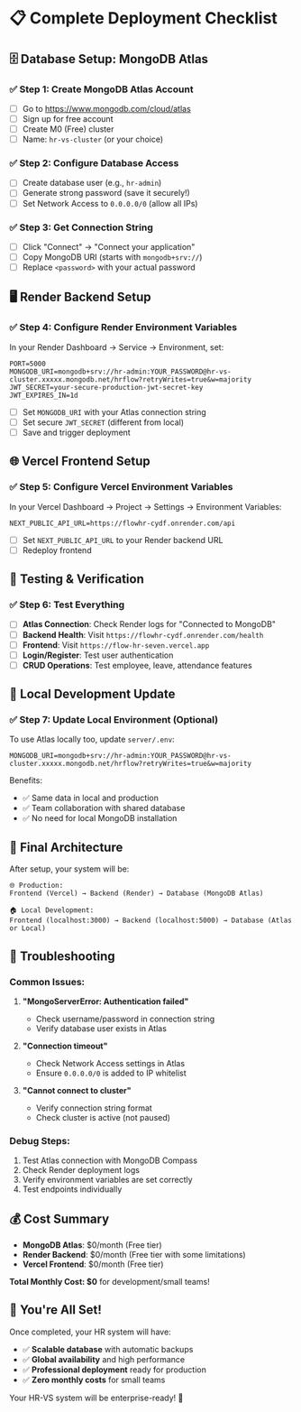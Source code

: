 # 📋 Complete Deployment Checklist

## 🗄️ **Database Setup: MongoDB Atlas**

### ✅ **Step 1: Create MongoDB Atlas Account**
- [ ] Go to https://www.mongodb.com/cloud/atlas
- [ ] Sign up for free account
- [ ] Create M0 (Free) cluster
- [ ] Name: `hr-vs-cluster` (or your choice)

### ✅ **Step 2: Configure Database Access**
- [ ] Create database user (e.g., `hr-admin`)
- [ ] Generate strong password (save it securely!)
- [ ] Set Network Access to `0.0.0.0/0` (allow all IPs)

### ✅ **Step 3: Get Connection String**
- [ ] Click "Connect" → "Connect your application"
- [ ] Copy MongoDB URI (starts with `mongodb+srv://`)
- [ ] Replace `<password>` with your actual password

## 🖥️ **Render Backend Setup**

### ✅ **Step 4: Configure Render Environment Variables**
In your Render Dashboard → Service → Environment, set:

```
PORT=5000
MONGODB_URI=mongodb+srv://hr-admin:YOUR_PASSWORD@hr-vs-cluster.xxxxx.mongodb.net/hrflow?retryWrites=true&w=majority
JWT_SECRET=your-secure-production-jwt-secret-key
JWT_EXPIRES_IN=1d
```

- [ ] Set `MONGODB_URI` with your Atlas connection string
- [ ] Set secure `JWT_SECRET` (different from local)
- [ ] Save and trigger deployment

## 🌐 **Vercel Frontend Setup**

### ✅ **Step 5: Configure Vercel Environment Variables**
In your Vercel Dashboard → Project → Settings → Environment Variables:

```
NEXT_PUBLIC_API_URL=https://flowhr-cydf.onrender.com/api
```

- [ ] Set `NEXT_PUBLIC_API_URL` to your Render backend URL
- [ ] Redeploy frontend

## 🧪 **Testing & Verification**

### ✅ **Step 6: Test Everything**
- [ ] **Atlas Connection**: Check Render logs for "Connected to MongoDB"
- [ ] **Backend Health**: Visit `https://flowhr-cydf.onrender.com/health`
- [ ] **Frontend**: Visit `https://flow-hr-seven.vercel.app`
- [ ] **Login/Register**: Test user authentication
- [ ] **CRUD Operations**: Test employee, leave, attendance features

## 🔧 **Local Development Update**

### ✅ **Step 7: Update Local Environment (Optional)**
To use Atlas locally too, update `server/.env`:

```
MONGODB_URI=mongodb+srv://hr-admin:YOUR_PASSWORD@hr-vs-cluster.xxxxx.mongodb.net/hrflow?retryWrites=true&w=majority
```

Benefits:
- ✅ Same data in local and production
- ✅ Team collaboration with shared database
- ✅ No need for local MongoDB installation

## 🎯 **Final Architecture**

After setup, your system will be:

```
🌐 Production:
Frontend (Vercel) → Backend (Render) → Database (MongoDB Atlas)

🏠 Local Development:
Frontend (localhost:3000) → Backend (localhost:5000) → Database (Atlas or Local)
```

## 🚨 **Troubleshooting**

### Common Issues:
1. **"MongoServerError: Authentication failed"**
   - Check username/password in connection string
   - Verify database user exists in Atlas

2. **"Connection timeout"**
   - Check Network Access settings in Atlas
   - Ensure `0.0.0.0/0` is added to IP whitelist

3. **"Cannot connect to cluster"**
   - Verify connection string format
   - Check cluster is active (not paused)

### Debug Steps:
1. Test Atlas connection with MongoDB Compass
2. Check Render deployment logs
3. Verify environment variables are set correctly
4. Test endpoints individually

## 💰 **Cost Summary**

- **MongoDB Atlas**: $0/month (Free tier)
- **Render Backend**: $0/month (Free tier with some limitations)
- **Vercel Frontend**: $0/month (Free tier)

**Total Monthly Cost: $0** for development/small teams!

## 🎉 **You're All Set!**

Once completed, your HR system will have:
- ✅ **Scalable database** with automatic backups
- ✅ **Global availability** and high performance
- ✅ **Professional deployment** ready for production
- ✅ **Zero monthly costs** for small teams

Your HR-VS system will be enterprise-ready! 🚀
